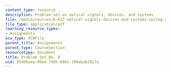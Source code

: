 ```yaml
---
content_type: resource
description: Problem set on optical signals, devices, and systems.
file: /media/courses/6-637-optical-signals-devices-and-systems-spring-2003/850d6aea96ea7d8b6861190abab2817a_6637pset8.pdf
file_type: application/pdf
learning_resource_types:
- Assignments
ocw_type: OCWFile
parent_title: Assignments
parent_type: CourseSection
resourcetype: Document
title: Problem Set No. 8
uid: 850d6aea-96ea-7d8b-6861-190abab2817a
---
```

